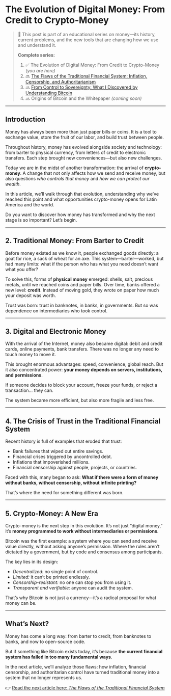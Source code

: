 # The Evolution of Digital Money: From Credit to Crypto-Money

> 🧭 This post is part of an educational series on money—its history, current problems, and the new tools that are changing how we use and understand it.
>
> **Complete series:**
>
> 1. ✅ The Evolution of Digital Money: From Credit to Crypto-Money *(you are here)*
> 2. 🔜 [The Flaws of the Traditional Financial System: Inflation, Censorship, and Authoritarianism](scr/The%20Flaws%of%20the%20Traditional%20Financial%20System.md)
> 3. 🔜 [From Control to Sovereignty: What I Discovered by Understanding Bitcoin](scr/Froml%20Control%20to%20Sovereignty.md)
> 4. 🔜 Origins of Bitcoin and the Whitepaper *(coming soon)*

---

## Introduction

Money has always been more than just paper bills or coins.
It is a tool to exchange value, store the fruit of our labor, and build trust between people.

Throughout history, money has evolved alongside society and technology: from barter to physical currency, from letters of credit to electronic transfers.
Each step brought new conveniences—but also new challenges.

Today we are in the midst of another transformation: the arrival of **crypto-money**.
A change that not only affects how we send and receive money, but also questions *who controls that money* and *how we can protect our wealth*.

In this article, we’ll walk through that evolution, understanding why we’ve reached this point and what opportunities crypto-money opens for Latin America and the world.

Do you want to discover how money has transformed and why the next stage is so important?
Let’s begin.

---

## 2. Traditional Money: From Barter to Credit

Before money existed as we know it, people exchanged goods directly: a goat for rice, a sack of wheat for an axe.
This system—barter—worked, but had many limits: what if the person who has what you need doesn’t want what you offer?

To solve this, forms of **physical money** emerged: shells, salt, precious metals, until we reached coins and paper bills.
Over time, banks offered a new level: **credit**. Instead of moving gold, they wrote on paper how much your deposit was worth.

Trust was born: trust in banknotes, in banks, in governments.
But so was dependence on intermediaries who took control.

---

## 3. Digital and Electronic Money

With the arrival of the Internet, money also became digital:
debit and credit cards, online payments, bank transfers.
There was no longer any need to touch money to move it.

This brought enormous advantages: speed, convenience, global reach.
But it also concentrated power: **your money depends on servers, institutions, and permissions**.

If someone decides to block your account, freeze your funds, or reject a transaction… they can.

The system became more efficient, but also more fragile and less free.

---

## 4. The Crisis of Trust in the Traditional Financial System

Recent history is full of examples that eroded that trust:

* Bank failures that wiped out entire savings.
* Financial crises triggered by uncontrolled debt.
* Inflations that impoverished millions.
* Financial censorship against people, projects, or countries.

Faced with this, many began to ask:
**What if there were a form of money without banks, without censorship, without infinite printing?**

That’s where the need for something different was born.

---

## 5. Crypto-Money: A New Era

Crypto-money is the next step in this evolution.
It’s not just “digital money,” it’s **money programmed to work without intermediaries or permissions**.

Bitcoin was the first example:
a system where you can send and receive value directly, without asking anyone’s permission.
Where the rules aren’t dictated by a government, but by code and consensus among participants.

The key lies in its design:

* *Decentralized:* no single point of control.
* *Limited:* it can’t be printed endlessly.
* *Censorship-resistant:* no one can stop you from using it.
* *Transparent and verifiable:* anyone can audit the system.

That’s why Bitcoin is not just a currency—it’s a radical proposal for what money can be.

---

## What’s Next?

Money has come a long way: from barter to credit, from banknotes to banks, and now to open-source code.

But if something like Bitcoin exists today, it’s because **the current financial system has failed in too many fundamental ways**.

In the next article, we’ll analyze those flaws:
how inflation, financial censorship, and authoritarian control have turned traditional money into a system that no longer represents us.

👉 [Read the next article here: *The Flaws of the Traditional Financial System*](scr/The%20Flaws%of%20the%20Traditional%20Financial%20System.md)
